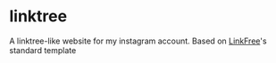 # linktree
A linktree-like website for my instagram account. Based on [LinkFree](https://github.com/MichaelBarney/LinkFree/)'s standard template

